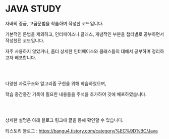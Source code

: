 # JAVA STUDY

자바의 중급, 고급문법을 학습하며 작성한 코드입니다.

기본적인 문법을 제외하고, 인터페이스나 클래스, 개념적인 부분을 챕터별로 공부하면서 작성했던 코드입니다.

자주 사용하지 않았거나, 좀더 상세한 인터페이스와 클래스들의 대해서 공부하며 정리하고자 배포합니다.

</br></br>


다양한 자료구조와 알고리즘 구현을 위해 학습하였으며, 

학습 중간중간 기록이 필요한 내용들을 주석을 추가하여 깃에 배포하였습니다.

</br></br>

상세한 설명은 아래 블로그 링크에 글을 통해 확인할 수 있습니다.

티스토리 블로그 : https://bangu4.tistory.com/category/%EC%9D%BC/Java

